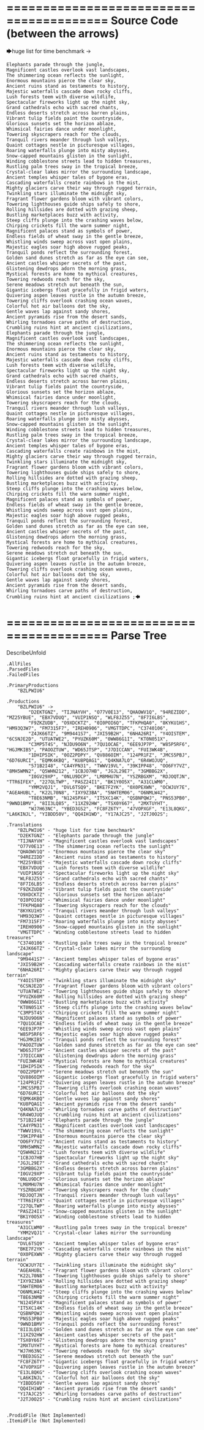 ========================================
Source Code (between the arrows)
========================================

🡆huge list for time benchmark ->

	Elephants parade through the jungle,
	Magnificent castles overlook vast landscapes,
	The shimmering ocean reflects the sunlight,
	Enormous mountains pierce the clear sky,
	Ancient ruins stand as testaments to history,
	Majestic waterfalls cascade down rocky cliffs,
	Lush forests teem with diverse wildlife,
	Spectacular fireworks light up the night sky,
	Grand cathedrals echo with sacred chants,
	Endless deserts stretch across barren plains,
	Vibrant tulip fields paint the countryside,
	Glorious sunsets set the horizon ablaze,
	Whimsical fairies dance under moonlight,
	Towering skyscrapers reach for the clouds,
	Tranquil rivers meander through lush valleys,
	Quaint cottages nestle in picturesque villages,
	Roaring waterfalls plunge into misty abysses,
	Snow-capped mountains glisten in the sunlight,
	Winding cobblestone streets lead to hidden treasures,
	Rustling palm trees sway in the tropical breeze,
	Crystal-clear lakes mirror the surrounding landscape,
	Ancient temples whisper tales of bygone eras,
	Cascading waterfalls create rainbows in the mist,
	Mighty glaciers carve their way through rugged terrain,
	Twinkling stars illuminate the midnight sky,
	Fragrant flower gardens bloom with vibrant colors,
	Towering lighthouses guide ships safely to shore,
	Rolling hillsides are dotted with grazing sheep,
	Bustling marketplaces buzz with activity,
	Steep cliffs plunge into the crashing waves below,
	Chirping crickets fill the warm summer night,
	Magnificent palaces stand as symbols of power,
	Endless fields of wheat sway in the gentle breeze,
	Whistling winds sweep across vast open plains,
	Majestic eagles soar high above rugged peaks,
	Tranquil ponds reflect the surrounding forest,
	Golden sand dunes stretch as far as the eye can see,
	Ancient castles whisper secrets of the past,
	Glistening dewdrops adorn the morning grass,
	Mystical forests are home to mythical creatures,
	Towering redwoods reach for the sky,
	Serene meadows stretch out beneath the sun,
	Gigantic icebergs float gracefully in frigid waters,
	Quivering aspen leaves rustle in the autumn breeze,
	Towering cliffs overlook crashing ocean waves,
	Colorful hot air balloons dot the sky,
	Gentle waves lap against sandy shores,
	Ancient pyramids rise from the desert sands,
	Whirling tornadoes carve paths of destruction,
	Crumbling ruins hint at ancient civilizations,
	Elephants parade through the jungle,
	Magnificent castles overlook vast landscapes,
	The shimmering ocean reflects the sunlight,
	Enormous mountains pierce the clear sky,
	Ancient ruins stand as testaments to history,
	Majestic waterfalls cascade down rocky cliffs,
	Lush forests teem with diverse wildlife,
	Spectacular fireworks light up the night sky,
	Grand cathedrals echo with sacred chants,
	Endless deserts stretch across barren plains,
	Vibrant tulip fields paint the countryside,
	Glorious sunsets set the horizon ablaze,
	Whimsical fairies dance under moonlight,
	Towering skyscrapers reach for the clouds,
	Tranquil rivers meander through lush valleys,
	Quaint cottages nestle in picturesque villages,
	Roaring waterfalls plunge into misty abysses,
	Snow-capped mountains glisten in the sunlight,
	Winding cobblestone streets lead to hidden treasures,
	Rustling palm trees sway in the tropical breeze,
	Crystal-clear lakes mirror the surrounding landscape,
	Ancient temples whisper tales of bygone eras,
	Cascading waterfalls create rainbows in the mist,
	Mighty glaciers carve their way through rugged terrain,
	Twinkling stars illuminate the midnight sky,
	Fragrant flower gardens bloom with vibrant colors,
	Towering lighthouses guide ships safely to shore,
	Rolling hillsides are dotted with grazing sheep,
	Bustling marketplaces buzz with activity,
	Steep cliffs plunge into the crashing waves below,
	Chirping crickets fill the warm summer night,
	Magnificent palaces stand as symbols of power,
	Endless fields of wheat sway in the gentle breeze,
	Whistling winds sweep across vast open plains,
	Majestic eagles soar high above rugged peaks,
	Tranquil ponds reflect the surrounding forest,
	Golden sand dunes stretch as far as the eye can see,
	Ancient castles whisper secrets of the past,
	Glistening dewdrops adorn the morning grass,
	Mystical forests are home to mythical creatures,
	Towering redwoods reach for the sky,
	Serene meadows stretch out beneath the sun,
	Gigantic icebergs float gracefully in frigid waters,
	Quivering aspen leaves rustle in the autumn breeze,
	Towering cliffs overlook crashing ocean waves,
	Colorful hot air balloons dot the sky,
	Gentle waves lap against sandy shores,
	Ancient pyramids rise from the desert sands,
	Whirling tornadoes carve paths of destruction,
	Crumbling ruins hint at ancient civilizations ;🡄

========================================
Parse Tree
========================================
DescribeUnfold

    .AllFiles
    .ParsedFiles
    .FailedFiles

    .PrimaryProductions
        "BZLPWIU6" 

    .Productions
        "BZLPWIU6" -> 
            "D2EKTGNZ", "TIJNAYVH", "O77V0E13", "QHAOWV1Q", "94REZIDD", "MZ25YBUE", "EBX7VDUQ", "VUIP1NSQ", "WLF8JZ55", "8F7I6LBS", 
            "F9ZKZUDB", "O9XDCKTZ", "0I0POI6Q", "TFKPHQA0", "8KYKU1HS", "HM93Q3W7", "FM7315F7", "IREH0906", "VMGTTDPC", "C3740106", 
            "Z4JK66TZ", "9M9441S7", "JXI59B2H", "6NHA26RI", "Y4OISTEM", "6CSNJE2D", "UTUATWE2", "PYUZK60M", "0WW86G1I", "KT0N051X", 
            "C3MP5T4S", "NJDU9O6N", "7QU1OCAE", "6EE9JP7P", "W85P5RF6", "HGJMKIB5", "PAOOZTUW", "WD65JTSP", "J7DICCAN", "FUI3WK4B", 
            "1DHIP5IK", "0OZ2PDPY", "QV886OIM", "124PR1FZ", "JMCS5PBJ", "6D76URCI", "EQMK4KBQ", "KU8PQAG1", "Q4KNA7LO", "6R4WOJUQ", 
            "571B2I48", "CA4YPN31", "TWWV19VL", "39KIPP48", "OO6FY7VZ", "8MH5WMN2", "Q5WHN212", "1CBJO7HB", "JGJL29E7", "3GMBBG2X", 
            "I0GV29XP", "0NLU9DCP", "LM8MHU7N", "YSZRBGXM", "RDJOQTJN", "TTR6IFEX", "227QLTWP", "PASZ24I1", "BK1Y0O5X", "A31CLWM0", 
            "YMM2VQJ1", "DVL6TSQ9", "BKE7F2YK", "0X0PEXWN", "OCWJUY7E", "AGEAHUBL", "K22L70N8", "IXY9Z3BA", "5NHTEM06", "O6NMLW42", 
            "T8E63NMB", "N1245PX4", "IT5XC14K", "QSBNPQWJ", "PNS53PB0", "9WND1BMV", "8II3LQ85", "11XZ92HW", "TSX0Y667", "2MXTUYHT", 
            "WJ7H63NC", "YBED3GS2", "FC8FZ6TY", "47VOPXGF", "E13L8QKG", "LA6KINJL", "YIBDD50V", "QQ4IH1WD", "Y17AJC25", "J2TJ0O2S";

    .Translations
        "BZLPWIU6" - "huge list for time benchmark"
        "D2EKTGNZ" - "Elephants parade through the jungle"
        "TIJNAYVH" - "Magnificent castles overlook vast landscapes"
        "O77V0E13" - "The shimmering ocean reflects the sunlight"
        "QHAOWV1Q" - "Enormous mountains pierce the clear sky"
        "94REZIDD" - "Ancient ruins stand as testaments to history"
        "MZ25YBUE" - "Majestic waterfalls cascade down rocky cliffs"
        "EBX7VDUQ" - "Lush forests teem with diverse wildlife"
        "VUIP1NSQ" - "Spectacular fireworks light up the night sky"
        "WLF8JZ55" - "Grand cathedrals echo with sacred chants"
        "8F7I6LBS" - "Endless deserts stretch across barren plains"
        "F9ZKZUDB" - "Vibrant tulip fields paint the countryside"
        "O9XDCKTZ" - "Glorious sunsets set the horizon ablaze"
        "0I0POI6Q" - "Whimsical fairies dance under moonlight"
        "TFKPHQA0" - "Towering skyscrapers reach for the clouds"
        "8KYKU1HS" - "Tranquil rivers meander through lush valleys"
        "HM93Q3W7" - "Quaint cottages nestle in picturesque villages"
        "FM7315F7" - "Roaring waterfalls plunge into misty abysses"
        "IREH0906" - "Snow-capped mountains glisten in the sunlight"
        "VMGTTDPC" - "Winding cobblestone streets lead to hidden treasures"
        "C3740106" - "Rustling palm trees sway in the tropical breeze"
        "Z4JK66TZ" - "Crystal-clear lakes mirror the surrounding landscape"
        "9M9441S7" - "Ancient temples whisper tales of bygone eras"
        "JXI59B2H" - "Cascading waterfalls create rainbows in the mist"
        "6NHA26RI" - "Mighty glaciers carve their way through rugged terrain"
        "Y4OISTEM" - "Twinkling stars illuminate the midnight sky"
        "6CSNJE2D" - "Fragrant flower gardens bloom with vibrant colors"
        "UTUATWE2" - "Towering lighthouses guide ships safely to shore"
        "PYUZK60M" - "Rolling hillsides are dotted with grazing sheep"
        "0WW86G1I" - "Bustling marketplaces buzz with activity"
        "KT0N051X" - "Steep cliffs plunge into the crashing waves below"
        "C3MP5T4S" - "Chirping crickets fill the warm summer night"
        "NJDU9O6N" - "Magnificent palaces stand as symbols of power"
        "7QU1OCAE" - "Endless fields of wheat sway in the gentle breeze"
        "6EE9JP7P" - "Whistling winds sweep across vast open plains"
        "W85P5RF6" - "Majestic eagles soar high above rugged peaks"
        "HGJMKIB5" - "Tranquil ponds reflect the surrounding forest"
        "PAOOZTUW" - "Golden sand dunes stretch as far as the eye can see"
        "WD65JTSP" - "Ancient castles whisper secrets of the past"
        "J7DICCAN" - "Glistening dewdrops adorn the morning grass"
        "FUI3WK4B" - "Mystical forests are home to mythical creatures"
        "1DHIP5IK" - "Towering redwoods reach for the sky"
        "0OZ2PDPY" - "Serene meadows stretch out beneath the sun"
        "QV886OIM" - "Gigantic icebergs float gracefully in frigid waters"
        "124PR1FZ" - "Quivering aspen leaves rustle in the autumn breeze"
        "JMCS5PBJ" - "Towering cliffs overlook crashing ocean waves"
        "6D76URCI" - "Colorful hot air balloons dot the sky"
        "EQMK4KBQ" - "Gentle waves lap against sandy shores"
        "KU8PQAG1" - "Ancient pyramids rise from the desert sands"
        "Q4KNA7LO" - "Whirling tornadoes carve paths of destruction"
        "6R4WOJUQ" - "Crumbling ruins hint at ancient civilizations"
        "571B2I48" - "Elephants parade through the jungle"
        "CA4YPN31" - "Magnificent castles overlook vast landscapes"
        "TWWV19VL" - "The shimmering ocean reflects the sunlight"
        "39KIPP48" - "Enormous mountains pierce the clear sky"
        "OO6FY7VZ" - "Ancient ruins stand as testaments to history"
        "8MH5WMN2" - "Majestic waterfalls cascade down rocky cliffs"
        "Q5WHN212" - "Lush forests teem with diverse wildlife"
        "1CBJO7HB" - "Spectacular fireworks light up the night sky"
        "JGJL29E7" - "Grand cathedrals echo with sacred chants"
        "3GMBBG2X" - "Endless deserts stretch across barren plains"
        "I0GV29XP" - "Vibrant tulip fields paint the countryside"
        "0NLU9DCP" - "Glorious sunsets set the horizon ablaze"
        "LM8MHU7N" - "Whimsical fairies dance under moonlight"
        "YSZRBGXM" - "Towering skyscrapers reach for the clouds"
        "RDJOQTJN" - "Tranquil rivers meander through lush valleys"
        "TTR6IFEX" - "Quaint cottages nestle in picturesque villages"
        "227QLTWP" - "Roaring waterfalls plunge into misty abysses"
        "PASZ24I1" - "Snow-capped mountains glisten in the sunlight"
        "BK1Y0O5X" - "Winding cobblestone streets lead to hidden treasures"
        "A31CLWM0" - "Rustling palm trees sway in the tropical breeze"
        "YMM2VQJ1" - "Crystal-clear lakes mirror the surrounding landscape"
        "DVL6TSQ9" - "Ancient temples whisper tales of bygone eras"
        "BKE7F2YK" - "Cascading waterfalls create rainbows in the mist"
        "0X0PEXWN" - "Mighty glaciers carve their way through rugged terrain"
        "OCWJUY7E" - "Twinkling stars illuminate the midnight sky"
        "AGEAHUBL" - "Fragrant flower gardens bloom with vibrant colors"
        "K22L70N8" - "Towering lighthouses guide ships safely to shore"
        "IXY9Z3BA" - "Rolling hillsides are dotted with grazing sheep"
        "5NHTEM06" - "Bustling marketplaces buzz with activity"
        "O6NMLW42" - "Steep cliffs plunge into the crashing waves below"
        "T8E63NMB" - "Chirping crickets fill the warm summer night"
        "N1245PX4" - "Magnificent palaces stand as symbols of power"
        "IT5XC14K" - "Endless fields of wheat sway in the gentle breeze"
        "QSBNPQWJ" - "Whistling winds sweep across vast open plains"
        "PNS53PB0" - "Majestic eagles soar high above rugged peaks"
        "9WND1BMV" - "Tranquil ponds reflect the surrounding forest"
        "8II3LQ85" - "Golden sand dunes stretch as far as the eye can see"
        "11XZ92HW" - "Ancient castles whisper secrets of the past"
        "TSX0Y667" - "Glistening dewdrops adorn the morning grass"
        "2MXTUYHT" - "Mystical forests are home to mythical creatures"
        "WJ7H63NC" - "Towering redwoods reach for the sky"
        "YBED3GS2" - "Serene meadows stretch out beneath the sun"
        "FC8FZ6TY" - "Gigantic icebergs float gracefully in frigid waters"
        "47VOPXGF" - "Quivering aspen leaves rustle in the autumn breeze"
        "E13L8QKG" - "Towering cliffs overlook crashing ocean waves"
        "LA6KINJL" - "Colorful hot air balloons dot the sky"
        "YIBDD50V" - "Gentle waves lap against sandy shores"
        "QQ4IH1WD" - "Ancient pyramids rise from the desert sands"
        "Y17AJC25" - "Whirling tornadoes carve paths of destruction"
        "J2TJ0O2S" - "Crumbling ruins hint at ancient civilizations"


    .ProdidFile (Not Implemented)
    .ItemidFile (Not Implemented)
